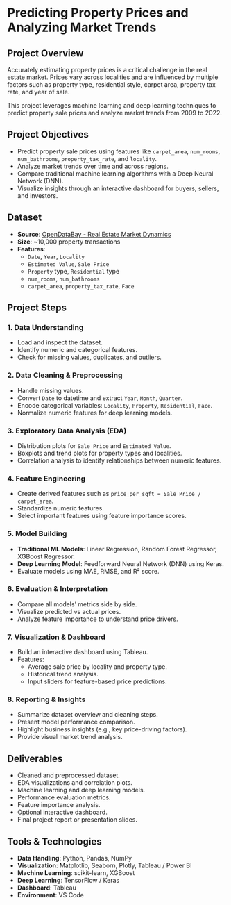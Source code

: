 # Predicting Property Prices and Analyzing Market Trends

## Project Overview
Accurately estimating property prices is a critical challenge in the real estate market. Prices vary across localities and are influenced by multiple factors such as property type, residential style, carpet area, property tax rate, and year of sale.  

This project leverages machine learning and deep learning techniques to predict property sale prices and analyze market trends from 2009 to 2022.

## Project Objectives
- Predict property sale prices using features like `carpet_area`, `num_rooms`, `num_bathrooms`, `property_tax_rate`, and `locality`.  
- Analyze market trends over time and across regions.  
- Compare traditional machine learning algorithms with a Deep Neural Network (DNN).  
- Visualize insights through an interactive dashboard for buyers, sellers, and investors.

## Dataset
- **Source**: [OpenDataBay - Real Estate Market Dynamics](https://www.opendatabay.com/data/financial/e67485f2-6d3c-4a3b-93a6-4b76ca07e5fb?utm)  
- **Size**: ~10,000 property transactions  
- **Features**:  
  - `Date`, `Year`, `Locality`  
  - `Estimated Value`, `Sale Price`  
  - `Property` type, `Residential` type  
  - `num_rooms`, `num_bathrooms`  
  - `carpet_area`, `property_tax_rate`, `Face`

## Project Steps

### 1. Data Understanding
- Load and inspect the dataset.
- Identify numeric and categorical features.
- Check for missing values, duplicates, and outliers.

### 2. Data Cleaning & Preprocessing
- Handle missing values.
- Convert `Date` to datetime and extract `Year`, `Month`, `Quarter`.
- Encode categorical variables: `Locality`, `Property`, `Residential`, `Face`.
- Normalize numeric features for deep learning models.

### 3. Exploratory Data Analysis (EDA)
- Distribution plots for `Sale Price` and `Estimated Value`.
- Boxplots and trend plots for property types and localities.
- Correlation analysis to identify relationships between numeric features.

### 4. Feature Engineering
- Create derived features such as `price_per_sqft = Sale Price / carpet_area`.
- Standardize numeric features.
- Select important features using feature importance scores.

### 5. Model Building
- **Traditional ML Models**: Linear Regression, Random Forest Regressor, XGBoost Regressor.
- **Deep Learning Model**: Feedforward Neural Network (DNN) using Keras.
- Evaluate models using MAE, RMSE, and R² score.

### 6. Evaluation & Interpretation
- Compare all models’ metrics side by side.
- Visualize predicted vs actual prices.
- Analyze feature importance to understand price drivers.

### 7. Visualization & Dashboard
- Build an interactive dashboard using Tableau.
- Features:
  - Average sale price by locality and property type.
  - Historical trend analysis.
  - Input sliders for feature-based price predictions.

### 8. Reporting & Insights
- Summarize dataset overview and cleaning steps.
- Present model performance comparison.
- Highlight business insights (e.g., key price-driving factors).
- Provide visual market trend analysis.

## Deliverables
- Cleaned and preprocessed dataset.
- EDA visualizations and correlation plots.
- Machine learning and deep learning models.
- Performance evaluation metrics.
- Feature importance analysis.
- Optional interactive dashboard.
- Final project report or presentation slides.

## Tools & Technologies
- **Data Handling**: Python, Pandas, NumPy  
- **Visualization**: Matplotlib, Seaborn, Plotly, Tableau / Power BI  
- **Machine Learning**: scikit-learn, XGBoost  
- **Deep Learning**: TensorFlow / Keras  
- **Dashboard**: Tableau  
- **Environment**: VS Code
